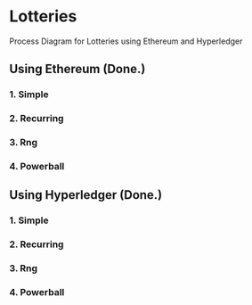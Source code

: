 # Lotteries
Process Diagram for Lotteries using Ethereum and Hyperledger

## Using Ethereum (Done.)
### 1. Simple
### 2. Recurring
### 3. Rng
### 4. Powerball

## Using Hyperledger (Done.)
### 1. Simple
### 2. Recurring
### 3. Rng
### 4. Powerball
